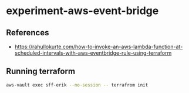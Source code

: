 # experiment-aws-event-bridge

## References

* <https://rahullokurte.com/how-to-invoke-an-aws-lambda-function-at-scheduled-intervals-with-aws-eventbridge-rule-using-terraform>

## Running terraform

```bash
aws-vault exec sff-erik --no-session -- terrafrom init
```
